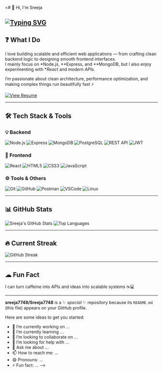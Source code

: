 <# 👋 Hi, I'm Sreeja
<!-- Typing animation -->
[![Typing SVG](https://readme-typing-svg.herokuapp.com?font=Fira+Code&size=26&duration=2500&pause=1000&color=00F7FF&center=true&vCenter=true&width=600&lines=Hi%2C+Full+Stack+Developer;Backend+Enthusiast;API+Builder;Problem+Solver)](https://git.io/typing-svg)
---

## ❓ What I Do
I love building scalable and efficient web applications — from crafting clean backend logic to designing smooth frontend interfaces.  
I mainly focus on *Node.js, **Express, and **MongoDB, but I also enjoy experimenting with **React* and *modern APIs*.  

I’m passionate about clean architecture, performance optimization, and making complex things run beautifully fast ⚡

[![View Resume](https://img.shields.io/badge/View%20Resume-blue?style=for-the-badge)](#)

---

## 🛠 Tech Stack & Tools
### 💡 Backend
![Node.js](https://img.shields.io/badge/Node.js-43853D?style=for-the-badge&logo=node.js&logoColor=white)
![Express](https://img.shields.io/badge/Express.js-000000?style=for-the-badge&logo=express&logoColor=white)
![MongoDB](https://img.shields.io/badge/MongoDB-4EA94B?style=for-the-badge&logo=mongodb&logoColor=white)
![PostgreSQL](https://img.shields.io/badge/PostgreSQL-316192?style=for-the-badge&logo=postgresql&logoColor=white)
![REST API](https://img.shields.io/badge/REST%20API-02569B?style=for-the-badge)
![JWT](https://img.shields.io/badge/JWT-000000?style=for-the-badge&logo=jsonwebtokens)

### 🎨 Frontend
![React](https://img.shields.io/badge/React-20232A?style=for-the-badge&logo=react&logoColor=61DAFB)
![HTML5](https://img.shields.io/badge/HTML5-E34F26?style=for-the-badge&logo=html5&logoColor=white)
![CSS3](https://img.shields.io/badge/CSS3-1572B6?style=for-the-badge&logo=css3&logoColor=white)
![JavaScript](https://img.shields.io/badge/JavaScript-F7E017?style=for-the-badge&logo=javascript&logoColor=black)

### ⚙ Tools & Others
![Git](https://img.shields.io/badge/Git-F05032?style=for-the-badge&logo=git&logoColor=white)
![GitHub](https://img.shields.io/badge/GitHub-181717?style=for-the-badge&logo=github)
![Postman](https://img.shields.io/badge/Postman-FF6C37?style=for-the-badge&logo=postman&logoColor=white)
![VSCode](https://img.shields.io/badge/VSCode-007ACC?style=for-the-badge&logo=visualstudiocode&logoColor=white)
![Linux](https://img.shields.io/badge/Linux-FCC624?style=for-the-badge&logo=linux&logoColor=black)

---

## 📊 GitHub Stats
![Sreeja's GitHub Stats](https://github-readme-stats.vercel.app/api?username=sreeja03&show_icons=true&theme=tokyonight)
![Top Languages](https://github-readme-stats.vercel.app/api/top-langs/?username=sreeja03&layout=compact&theme=tokyonight)

---

## 🔥 Current Streak
![GitHub Streak](https://github-readme-streak-stats.herokuapp.com/?user=sreeja03&theme=tokyonight)

---

## ☁ Fun Fact
I can turn caffeine into APIs and ideas into scalable systems ☕💻  

---

**sreeja7748/Sreeja7748** is a ✨ _special_ ✨ repository because its `README.md` (this file) appears on your GitHub profile.

Here are some ideas to get you started:

- 🔭 I’m currently working on ...
- 🌱 I’m currently learning ...
- 👯 I’m looking to collaborate on ...
- 🤔 I’m looking for help with ...
- 💬 Ask me about ...
- 📫 How to reach me: ...
- 😄 Pronouns: ...
- ⚡ Fun fact: ...
-->
